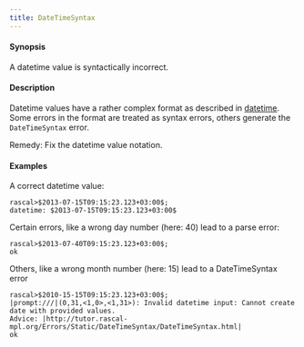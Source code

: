 ```yaml
---
title: DateTimeSyntax
---
```


#### Synopsis

A datetime value is syntactically incorrect.

#### Description

Datetime values have a rather complex format as described in [datetime](../../Rascal/Expressions/Values/DateTime).
Some errors in the format are treated as syntax errors, others generate the `DateTimeSyntax` error.

Remedy: Fix the datetime value notation.

#### Examples

A correct datetime value:

```rascal-shell
rascal>$2013-07-15T09:15:23.123+03:00$;
datetime: $2013-07-15T09:15:23.123+03:00$
```
Certain errors, like a wrong day number (here: 40) lead to a parse error:

```rascal-shell
rascal>$2013-07-40T09:15:23.123+03:00$;
ok
```

Others, like a wrong month number (here: 15) lead to a DateTimeSyntax error

```rascal-shell
rascal>$2010-15-15T09:15:23.123+03:00$;
|prompt:///|(0,31,<1,0>,<1,31>): Invalid datetime input: Cannot create date with provided values.
Advice: |http://tutor.rascal-mpl.org/Errors/Static/DateTimeSyntax/DateTimeSyntax.html|
ok
```


